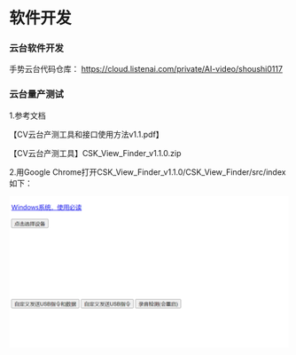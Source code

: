 # 软件开发

### 云台软件开发
手势云台代码仓库：
https://cloud.listenai.com/private/AI-video/shoushi0117  


### 云台量产测试

1.参考文档

【CV云台产测工具和接口使用方法v1.1.pdf】

【CV云台产测工具】CSK_View_Finder_v1.1.0.zip

2.用Google Chrome打开CSK_View_Finder_v1.1.0/CSK_View_Finder/src/index 如下：

![](./files/sit07.png)


